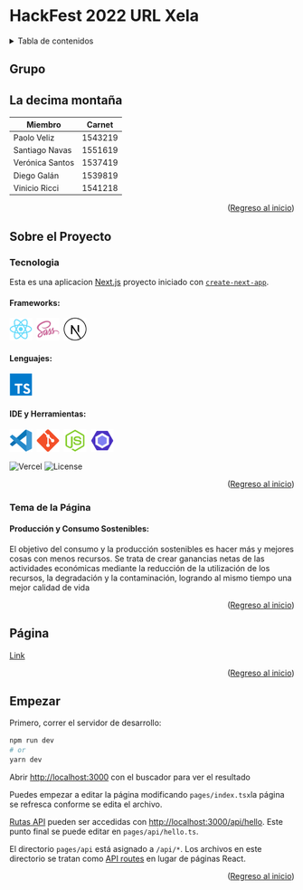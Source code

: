 <div id="top"></div>

# HackFest 2022 URL Xela 

<!-- Tabla de contenidos -->
<details>
 <summary>Tabla de contenidos</summary>
 <ol>
    <li><a href="#grupo">Grupo</a></li>
     <li>
      <a href="#sobre-el-proyecto">Sobre el proyecto</a>
      <ul>
        <li><a href="#tecnologia">Tecnologia usada</a></li>
      </ul>
       <ul>
        <li><a href="#tema-de-la-página">Tema de la página</a></li>
      </ul>
    </li>
     <li><a href="#página">Página</a></li>
    <li><a href="#empezar">Empezar</a></li>
 </ol>
</details>

## Grupo
<!--
<img src="https://github.com/diego0023/prueba1/blob/master/1.png?raw=true" width="250" height="250" alt="Logo" title="Logo">
 -->
 ## La decima montaña

| Miembro | Carnet |
| ----------- | ----------- |
| Paolo Veliz  |  1543219  |
| Santiago Navas  |  1551619  |
| Verónica Santos   |  1537419  |
| Diego  Galán  | 1539819 |
| Vinicio Ricci | 1541218 |

<p align="right">(<a href="#top">Regreso al inicio</a>)</p>

## Sobre el Proyecto

### Tecnologia
Esta es una aplicacion [Next.js](https://nextjs.org/) proyecto iniciado con [`create-next-app`](https://github.com/vercel/next.js/tree/canary/packages/create-next-app).

#### Frameworks:
<div>
<img src="https://raw.githubusercontent.com/devicons/devicon/1119b9f84c0290e0f0b38982099a2bd027a48bf1/icons/react/react-original.svg" title="React" alt="React" width="40" height="40"/>&nbsp;
<img src="https://raw.githubusercontent.com/devicons/devicon/1119b9f84c0290e0f0b38982099a2bd027a48bf1/icons/sass/sass-original.svg" title="Sass" alt="Sass" width="40" height="40"/>&nbsp;
<img src="https://raw.githubusercontent.com/devicons/devicon/1119b9f84c0290e0f0b38982099a2bd027a48bf1/icons/nextjs/nextjs-line.svg" title="Next.js" alt="Next.js" width="40" height="40"/>&nbsp;
</div>

#### Lenguajes:
<div>
<img src="https://raw.githubusercontent.com/devicons/devicon/1119b9f84c0290e0f0b38982099a2bd027a48bf1/icons/typescript/typescript-plain.svg" title="TypeScript" alt="TypeScript" width="40" height="40"/>&nbsp;
</div>

#### IDE y Herramientas:
<div>
<img src="https://raw.githubusercontent.com/devicons/devicon/1119b9f84c0290e0f0b38982099a2bd027a48bf1/icons/vscode/vscode-original.svg" title="vscode" alt="vscode" width="40" height="40"/>&nbsp;
<img src="https://raw.githubusercontent.com/devicons/devicon/1119b9f84c0290e0f0b38982099a2bd027a48bf1/icons/git/git-original.svg" title="git" alt="git" width="40" height="40"/>&nbsp;
<img src="https://raw.githubusercontent.com/devicons/devicon/1119b9f84c0290e0f0b38982099a2bd027a48bf1/icons/nodejs/nodejs-original.svg" title="Node.js" alt="Node.js" width="40" height="40"/>&nbsp;
<img src="https://raw.githubusercontent.com/devicons/devicon/1119b9f84c0290e0f0b38982099a2bd027a48bf1/icons/eslint/eslint-original.svg" title="Eslint" alt="Eslint" width="40" height="40"/>&nbsp;
</div>


![Vercel](http://therealsujitk-vercel-badge.vercel.app/?app=therealsujitk-vercel-badge) ![License](https://img.shields.io/badge/license-MIT-blue)

<p align="right">(<a href="#top">Regreso al inicio</a>)</p>


### Tema de la Página

#### Producción y Consumo Sostenibles:
El objetivo del consumo y la producción sostenibles es hacer más y mejores cosas con menos recursos. Se trata de crear ganancias netas de las actividades económicas mediante la reducción de la utilización de los recursos, la degradación y la contaminación, logrando al mismo tiempo una mejor calidad de vida

<p align="right">(<a href="#top">Regreso al inicio</a>)</p>

## Página

[Link](https://hackfest-2022.vercel.app)

<p align="right">(<a href="#top">Regreso al inicio</a>)</p>

## Empezar

Primero, correr el servidor de desarrollo:

```bash
npm run dev
# or
yarn dev
```

Abrir [http://localhost:3000](http://localhost:3000) con el buscador para ver el resultado

Puedes empezar a editar la página modificando  `pages/index.tsx`la página se refresca conforme se edita el archivo.

[Rutas API](https://nextjs.org/docs/api-routes/introduction) pueden ser accedidas con [http://localhost:3000/api/hello](http://localhost:3000/api/hello). Este punto final se puede editar en `pages/api/hello.ts`.

El directorio `pages/api` está asignado a `/api/*`. Los archivos en este directorio se tratan como [API routes](https://nextjs.org/docs/api-routes/introduction) en lugar de páginas React.

<p align="right">(<a href="#top">Regreso al inicio</a>)</p>